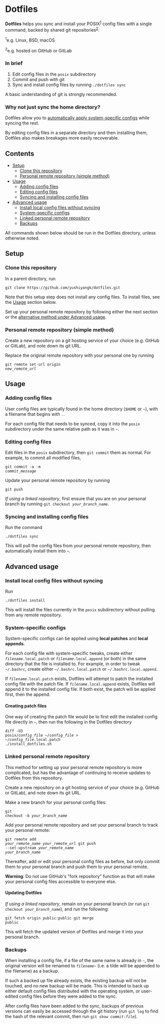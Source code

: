 # Dotfiles

**Dotfiles** helps you sync and install your POSIX<sup><a href="#posix">1</a></sup> config files with a single command, backed by shared git repositories<sup><a href="#git">2</a></sup>.

<a name="posix"></a><sup>1</sup>e.g. Linux, BSD, macOS

<a name="git"></a><sup>2</sup>e.g. hosted on GitHub or GitLab

### In brief

1. Edit config files in the `posix` subdirectory
2. Commit and push with git
3. Sync and install config files by running `./dotfiles sync`

A basic understanding of git is strongly recommended.

### Why not just sync the home directory?

Dotfiles allow you to [automatically apply system-specific configs](#system-specific-configs) while syncing the rest.

By editing config files in a separate directory and then installing them, Dotfiles also makes breakages more easily recoverable.

## Contents

- [Setup](#setup)
	- [Clone this repository](#clone-this-repository)
	- [Personal remote repository (simple method)](#personal-remote-repository-simple-method)
- [Usage](#usage)
	- [Adding config files](#adding-config-files)
	- [Editing config files](#editing-config-files)
	- [Syncing and installing config files](#syncing-and-installing-config-files)
- [Advanced usage](#advanced-usage)
	- [Install local config files without syncing](#install-local-config-files-without-syncing)
	- [System-specific configs](#system-specific-configs)
	- [Linked personal remote repository](#linked-personal-remote-repository)
	- [Backups](#backups)

All commands shown below should be run in the Dotfiles directory, unless otherwise noted.

## Setup

### Clone this repository

In a parent directory, run
```
git clone https://github.com/yushiyangk/dotfiles.git
```

Note that this setup step does not install any config files. To install files, see the [Usage](#usage) section below.

Set up your personal remote repository by following either the next section or the [alternative method under Advanced usage](#linked-personal-remote-repository).

### Personal remote repository (simple method)

Create a new repository on a git hosting service of your choice (e.g. GitHub or GitLab), and note down its git URL.

Replace the original remote repository with your personal one by running
<code><pre>git remote set-url origin <var>new_remote_url</var></pre></code>

## Usage

### Adding config files

User config files are typically found in the home directory (`$HOME` or `~`), with a filename that begins with `.`.

For each config file that needs to be synced, copy it into the `posix` subdirectory under the same relative path as it was in `~`.

### Editing config files

Edit files in the `posix` subdirectory, then `git commit` them as normal. For example, to commit all modified files,
<code><pre>git commit -a -m <var>commit_message</var></pre></code>

Update your personal remote repository by running
```
git push
```

<aside><i>If using a linked repository</i>, first ensure that you are on your personal branch by running <code>git checkout <var>your_branch_name</var></code>.</aside>

### Syncing and installing config files

Run the command

```
./dotfiles sync
```

This will pull the config files from your personal remote repository, then automatically install them into `~`.

## Advanced usage

### Install local config files without syncing

Run
```
./dotfiles install
```

This will install the files currently in the `posix` subdirectory without pulling from any remote repository.

### System-specific configs

System-specific configs can be applied using **local patches** and **local appends**.

For each config file with system-specific tweaks, create either <code><var>filename</var>.local.patch</code> or <code><var>filename</var>.local.append</code> (or both) in the same directory that the file is installed to. For example, in order to tweak `~/.bashrc`, create either `~/.bashrc.local.patch` or `~/.bashrc.local.append`.

If <code><var>filename</var>.local.patch</code> exists, Dotfiles will attempt to patch the installed config file with the patch file. If <code><var>filename</var>.local.append</code> exists, Dotfiles will append it to the installed config file. If both exist, the patch will be applied first, then the append.

#### Creating patch files

One way of creating the patch file would be to first edit the installed config file directly in `~`, then run the following in the Dotfiles directory
<code><pre>diff -U3 posix/<var>config_file</var> ~/<var>config_file</var> > ~/<var>config_file</var>.local.patch
./install_dotfiles.sh</pre></code>

### Linked personal remote repository

This method for setting up your personal remote repository is more complicated, but has the advantage of continuing to receive updates to Dotfiles from this repository.

Create a new repository on a git hosting service of your choice (e.g. GitHub or GitLab), and note down its git URL.

Make a new branch for your personal config files:
<code><pre>git checkout -b <var>your_branch_name</var></pre></code>

Add your personal remote repository and set your personal branch to track your personal remote:
<code><pre>git remote add <var>your_remote_name</var> <var>your_remote_url</var>
git push --set-upstream <var>your_remote_name</var> <var>your_branch_name</var></pre></code>

Thereafter, add or edit your personal config files as before, but only commit them to your personal branch and push them to your personal remote.

**Warning**: Do not use GitHub's "fork repository" function as that will make your personal config files accessible to everyone else.

#### Updating Dotfiles

*If using a linked repository*, remain on your personal branch (or run <code>git checkout <var>your_branch_name</var></code>), and run the following:
<code><pre>git fetch origin public:public
git merge public</pre></code>

This will fetch the updated version of Dotfiles and merge it into your personal branch.

### Backups

When installing a config file, if a file of the same name is already in `~`, the original version will be renamed to <code><var>filename</var>~</code> (i.e. a tilde will be appended to the filename) as a backup.

If such a backed up file already exists, the existing backup will not be touched, and no new backup will be made. This is intended to back up either default config files distributed with the operating system, or user-edited config files before they were added to the sync.

After config files have been added to the sync, backups of previous versions can easily be accessed through the git history (run `git log` to find the hash of the relevant commit, then run <code>git show <var>commit</var>:<var>file</var></code>).

